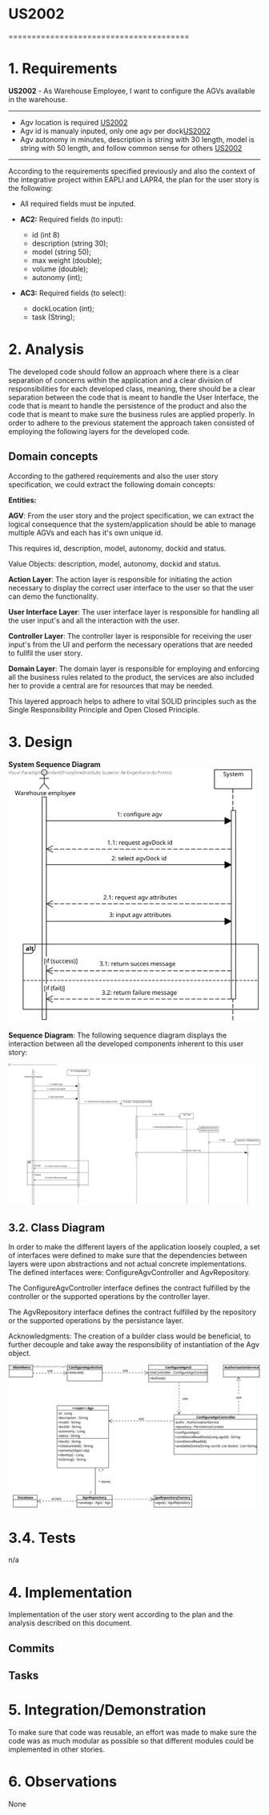 # US2002
=======================================

# 1. Requirements

**US2002** - As Warehouse Employee, I want to configure the AGVs available in the warehouse.


___

- Agv location is required [US2002](https://moodle.isep.ipp.pt/mod/forum/discuss.php?d=16073)
- Agv id is manualy inputed, only one agv per dock[US2002](https://moodle.isep.ipp.pt/mod/forum/discuss.php?d=15988)
- Agv autonomy in minutes, description is string with 30 length, model is string with 50 length, and follow common sense for others [US2002](https://moodle.isep.ipp.pt/mod/forum/discuss.php?d=15961)
___

According to the requirements specified previously and also the context of the integrative project within EAPLI and LAPR4, the plan for the user story is the following:

- All required fields must be inputed.
* **AC2:** Required fields (to input):
    - id (int 8)
	- description (string 30);
	- model (string 50);
	- max weight (double);
	- volume (double);
	- autonomy (int);

* **AC3:** Required fields (to select):
	- dockLocation (int);
	- task (String);

# 2. Analysis

The developed code should follow an approach where there is a clear separation of concerns within the application and a clear division of responsibilities for each developed class, meaning, there should be a clear separation between the code that is meant to handle the User Interface, the code that is meant to handle the persistence of the product and also the code that is meant to make sure the business rules are applied properly. 
In order to adhere to the previous statement the approach taken consisted of employing the following layers for the developed code.


## Domain concepts

According to the gathered requirements and also the user story specification, we could extract the following domain concepts:

**Entities:**

**AGV**: From the user story and the project specification, we can extract the logical consequence that the system/application should be able to manage multiple AGVs and each has it's own unique id.

This requires id, description, model, autonomy, dockid and status.

Value Objects: description, model, autonomy, dockid and status.


**Action Layer**: The action layer is responsible for initiating the action necessary to display the correct user interface to the user so that the user can demo the functionality.


**User Interface Layer**: The user interface layer is responsible for handling all the user input's and all the interaction with the user.


**Controller Layer**: The controller layer is responsible for receiving the user input's from the UI and perform the necessary operations that are needed to fullfil the user story.


**Domain Layer**: The domain layer is responsible for employing and enforcing all the business rules related to the product, the services are also included her to provide a central are for resources that may be needed.


This layered approach helps to adhere to vital SOLID principles such as the Single Responsibility Principle and Open Closed Principle.
# 3. Design

**System Sequence Diagram**
![SSD_US2002](Diagrams/US2002_SSD.svg)


**Sequence Diagram**:
The following sequence diagram displays the interaction between all the developed components inherent to this user story:

![SD_US2002](Diagrams/US2002_SD.svg)

## 3.2. Class Diagram

In order to make the different layers of the application loosely coupled, a set of interfaces were defined to make sure that the dependencies between layers were upon abstractions and not actual concrete implementations. The defined interfaces were: ConfigureAgvController and AgvRepository. 

The ConfigureAgvController interface defines the contract fulfilled by the controller or the supported operations by the controller layer.

The AgvRepository interface defines the contract fulfilled by the repository or the supported operations by the persistance layer. 

Acknowledgments: The creation of a builder class would be beneficial, to further decouple and take away the responsibility of instantiation of the Agv object.

![CD_US2002](Diagrams/US2002_CD.svg)

# 3.4. Tests
n/a

# 4. Implementation

Implementation of the user story went according to the plan and the analysis described on this document.

## Commits


## Tasks


# 5. Integration/Demonstration

To make sure that code was reusable, an effort was made to make sure the code was as much modular as possible so that different modules could be implemented in other stories.

# 6. Observations
None


